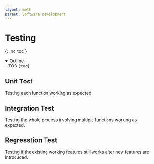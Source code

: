 ```yaml
---
layout: meth
parent: Software Development
---
```


# Testing
{: .no_toc }

<details open markdown="block">
  <summary>
    Outline
  </summary>
- TOC
{:toc}
</details>

## Unit Test

Testing each function working as expected.

## Integration Test

Testing the whole process involving multiple functions working as expected.

## Regresstion Test

Testing if the existing working features still works after new features are introduced.
